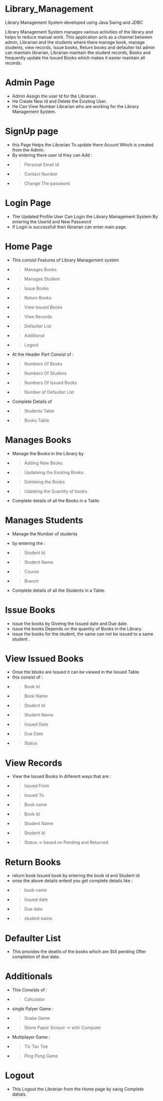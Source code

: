 # Library_Management
Library Management System developed using Java Swing and JDBC

Library Management System manages various activities of the library
and helps to reduce manual work. This application acts as a channel
between admin, Librarian and the students where there manage book,
manage students, view records, Issue books, Return books and
defaulter list admin can maintain librarian, Librarian maintain the
student records, Books and frequently update the Issued Books which
makes it easier maintain all records.

# Admin Page
* Admin Assign the user Id for the Librarian .
* He Create New Id and Delete the Existing User.
* He Can View Number Librarian who are working for the Library Management System.

# SignUp page
* this Page Helps the Librarian To update there Acount Which is created from the Admin.
* By entering there user id they can Add : 
* > Personal Email Id
* > Contact Number
* > Change The password

# Login Page
* The Updated Profile User Can Login the Library Management System By entering the UserId and New Password 
* If Login is successfull then librarian can enter main page.

# Home Page
* This consist Features of Library Management system
* >Manages Books
* >Manages Student
* >Issue Books
* >Return Books
* >View Issued Books
* >View Records
* >Defaulter List
* >Additional
* >Logout

* At the Header Part Consist of :
* >Numbers Of Books
* >Numbers Of Studens
* >Numbers Of Issued Books
* >Number of Defaulter List

* Complete Details of 
* >Students Table
* >Books Table

# Manages Books
* Manage the Books in the Library by
* >Adding New Books
* >Updateing the Existing Books
* >Deleteing the Books
* >Udateing the Quantity of books

* Complete details of all the Books in a Table.

# Manages Students
*  Manage the Number of students 
*  by entering the :
* >Student Id
* >Student Name
* >Course
* >Branch

* Complete details of all the Students in a Table.

# Issue Books
* issue the books by Giveing the Issued date and Due date.
* issue the books Depends on the quantity of Books in the Library.
* issue the books for the student, the same can not be issued to a same student .

# View Issued Books
* Onse the bboks are Issued it can be viewed in the Issued Table
* this consist of :
* >Book Id
* >Book Name
* >Student Id
* >Student Name
* >Issued Date
* >Due Date
* >Status

# View Records
* View the Issued Books In diiferent ways that are :
* >Issued From
* >Issued To
* >Book name
* >Book Id
* >Student Name
* >Student Id
* >Status -> based on Pending and Returned

# Return Books
* return book Issued book by entering the book id and Student id.
* onse the above details enterd you get complete details like :
* >book name 
* >Issued date
* >Due date
* >student name.

# Defaulter List
* This provides the deatils of the books which are Still pending Ofter completion of due date.

# Additionals
* This Consists of :
* >Calculator
* single Palyer Game :
* >Snake Game
* >Stone Paper Scissor -> with Computer
*  Multiplayer Game :
* >Tic Tac Toe
* >Ping Pong Game

# Logout 
* This Logout the Librarian from the Home page by savig Complete datials.
